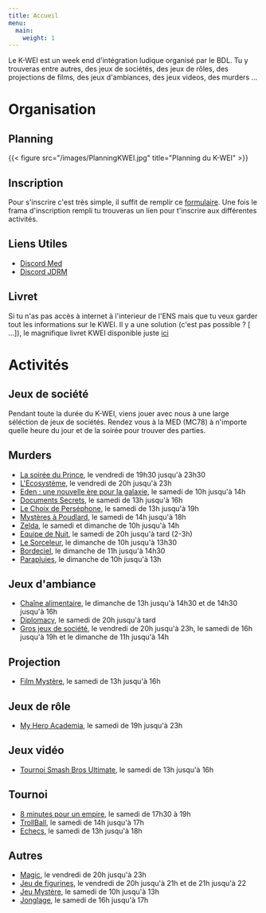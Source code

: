 ```yaml
---
title: Accueil
menu:
  main:
    weight: 1
---
```

Le K-WEI est un week end d'intégration ludique organisé par le BDL.
Tu y trouveras entre autres, des jeux de sociétés, des jeux de rôles, des projections
de films, des jeux d'ambiances, des jeux videos, des murders …

# Organisation 

## Planning
{{< figure src="/images/PlanningKWEI.jpg" title="Planning du K-WEI" >}}

## Inscription

Pour s'inscrire c'est très simple, il suffit de remplir ce [formulaire](https://framaforms.org/inscription-k-wei-2021-1630864415).
Une fois le frama d'inscription rempli tu trouveras un lien pour t'inscrire aux différentes activités.

## Liens Utiles 

  - [Discord Med](https://discord.gg/z7DuhED8wP)
  - [Discord JDRM](https://discord.gg/W3Nju9YH3X)
  
## Livret
 Si tu n'as pas accès à internet à l'interieur de l'ENS mais que tu veux garder tout les informations sur le KWEI. Il y a une solution (c'est pas possible ? [ ...]), le magnifique livret KWEI disponible juste [ici](static/livret.pdf) 

# Activités

## Jeux de société

Pendant toute la durée du K-WEI, viens jouer avec nous à une large séléction
de jeux de sociétés. Rendez vous à la MED (MC78) à n'importe quelle heure du jour
et de la soirée pour trouver des parties.

## Murders
  - [La soirée du Prince](murders/prince), le vendredi de 19h30 jusqu'à 23h30
  - [L'Ecosystème](murders/ecosysteme), le vendredi de 20h jusqu'à 23h
  - [Eden : une nouvelle ère pour la galaxie](murders/eden), le samedi de 10h jusqu'à 14h
  - [Documents Secrets](murders/documents-secrets), le samedi de 13h jusqu'à 16h
  - [Le Choix de Perséphone](murders/choix-de-persephone), le samedi de 13h jusqu'à 19h
  - [Mystères à Poudlard](murders/poudlard), le samedi de 14h jusqu'à 18h
  - [Zelda](murders/zelda), le samedi et dimanche de 10h jusqu'à 14h
  - [Equipe de Nuit](murders/equipe-de-nuit), le samedi de 20h jusqu'à tard (2-3h)
  - [Le Sorceleur](murders/sorceleur), le dimanche de 10h jusqu'à 13h30
  - [Bordeciel](murders/bordeciel), le dimanche de 11h jusqu'à 14h30
  - [Parapluies](murders/parapluies), le dimanche de 10h jusqu'à 13h

## Jeux d'ambiance
  - [Chaîne alimentaire](ambiance/chaine-alimentaire), le dimanche de 13h jusqu'à 14h30 et de 14h30 jusqu'à 16h
  - [Diplomacy](ambiance/diplomacy), le samedi de 20h jusqu'à tard
  - [Gros jeux de société](ambiance/gros-jeux), le vendredi de 20h jusqu'à 23h, le samedi de 16h jusqu'à 19h et le dimanche de 11h jusqu'à 14h 

## Projection
  - [Film Mystère](projections/mystere), le samedi de 13h jusqu'à 16h

## Jeux de rôle
  - [My Hero Academia](jdr/my-hero-academia), le samedi de 19h jusqu'à 23h

## Jeux vidéo
  - [Tournoi Smash Bros Ultimate](jeux-video/smash), le samedi de 13h jusqu'à 16h

## Tournoi
  - [8 minutes pour un empire](tournoi/8-minutes-pour-un-empire), le samedi de 17h30 à 19h
  - [TrollBall](tournoi/trollball), le samedi de 14h jusqu'à 17h
  - [Echecs](tournoi/echecs), le samedi de 13h jusqu'à 18h

## Autres
  - [Magic](autres/magic), le vendredi de 20h jusqu'à 23h
  - [Jeu de figurines](autres/figurines), le vendredi de 20h jusqu'à 21h et de 21h jusqu'à 22
  - [Jeu Mystère](autres/jeu-mystere), le samedi de 10h jusqu'à 13h
  - [Jonglage](autres/jonglage), le samedi de 16h jusqu'à 17h

